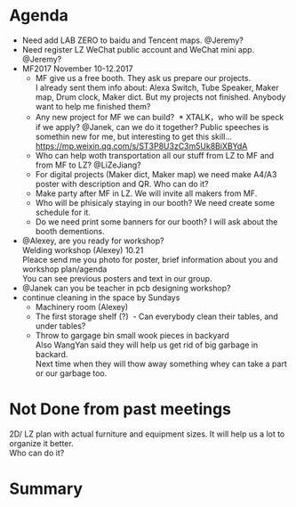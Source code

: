 # Agenda

- Need add LAB ZERO to baidu and Tencent maps. @Jeremy?  
- Need register LZ WeChat public account and WeChat mini app. @Jeremy?  
- MF2017 November 10-12.2017   
  * MF give us a free booth. They ask us prepare our projects.   
  I already sent them info about: Alexa Switch, Tube Speaker, Maker map, Drum clock, Maker dict. But my projects not finished. Anybody want to help me finished them?
  * Any new project for MF we can build?
  * XTALK，who will be speck if we apply? @Janek, can we do it together? Public speeches is somethin new for me, but interesting to get this skill...  https://mp.weixin.qq.com/s/ST3P8U3zC3m5Uk8BiXBYdA   
  * Who can help woth transportation all our stuff from LZ to MF and from MF to LZ? @LiZeJiang?
  * For digital projects (Maker dict, Maker map) we need make A4/A3 poster with description and QR. Who can do it?
  * Make party after MF in LZ. We will invite all makers from MF.
  * Who will be phisicaly staying in our booth? We need create some schedule for it.
  * Do we need print some banners for our booth? I will ask about the booth dementions.
- @Alexey, are you ready for workshop?   
  Welding workshop (Alexey) 10.21  
  Pleace send me you photo for poster, brief information about you and workshop plan/agenda   
  You can see previous posters and text in our group.   
- @Janek can you be teacher in pcb designing workshop?
- continue cleaning in the space by Sundays
  - Machinery room (Alexey)
  - The first storage shelf (?)
  - Can everybody clean their tables, and under tables?
  - Throw to gargage bin small wook pieces in backyard   
  Also WangYan said they will help us get rid of big garbage in backard.   
  Next time when they will thow away something whey can take a part or our garbage too.

# Not Done from past meetings  

2D/ LZ plan with actual furniture and equipment sizes. It will help us a lot to organize it better.   
Who can do it?  

# Summary
 
